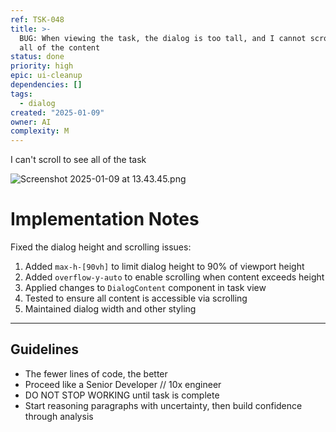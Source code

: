 ```yaml
---
ref: TSK-048
title: >-
  BUG: When viewing the task, the dialog is too tall, and I cannot scroll to see
  all of the content
status: done
priority: high
epic: ui-cleanup
dependencies: []
tags:
  - dialog
created: "2025-01-09"
owner: AI
complexity: M
---
```


I can't scroll to see all of the task

![Screenshot 2025-01-09 at 13.43.45.png](/task-images/1736430233601-Screenshot-2025-01-09-at-13.43.45.png)

# Implementation Notes

Fixed the dialog height and scrolling issues:

1. Added `max-h-[90vh]` to limit dialog height to 90% of viewport height
2. Added `overflow-y-auto` to enable scrolling when content exceeds height
3. Applied changes to `DialogContent` component in task view
4. Tested to ensure all content is accessible via scrolling
5. Maintained dialog width and other styling

---

## Guidelines

- The fewer lines of code, the better
- Proceed like a Senior Developer // 10x engineer
- DO NOT STOP WORKING until task is complete
- Start reasoning paragraphs with uncertainty, then build confidence through analysis
